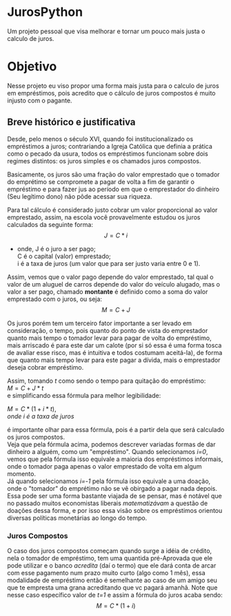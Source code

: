 # JurosPython
Um projeto pessoal que visa melhorar e tornar um pouco mais justa o calculo de juros.

# Objetivo
Nesse projeto eu viso propor uma forma mais justa para o calculo de juros em empréstimos, pois acredito que o cálculo de juros compostos é muito injusto com o pagante.
## Breve histórico e justificativa

Desde, pelo menos o século XVI, quando foi institucionalizado os empréstimos a juros; contrariando a Igreja Católica que definia a prática como o pecado da usura, todos os empréstimos funcionam sobre dois regimes distintos: os juros simples e os chamados juros compostos.

Basicamente, os juros são uma fração do valor emprestado que o tomador do emprétimo se compromete a pagar de volta 
a fim de garantir o empréstimo e para fazer jus ao período em que o emprestador do dinheiro (Seu legítimo dono) não pôde acessar sua 
riqueza.

Para tal cálculo é considerado justo cobrar um valor proporcional ao valor emprestado, assim, na escola você provavelmente estudou os 
juros calculados da seguinte forma:  
$$J=C*i$$  
- onde,  J é o juro a ser pago;  
C é o capital (valor) emprestado;  
i é a taxa de juros (um valor que para ser justo varia entre 0 e 1).

Assim, vemos que o valor pago depende do valor emprestado, tal qual o valor de um aluguel de carros depende do valor do veículo alugado, 
mas o valor a ser pago, chamado __montante__ é definido como a soma do valor emprestado com o juros, ou seja:  
$$M=C+J$$  

Os juros porém tem um terceiro fator importante a ser levado em consideração, o tempo, pois quanto do ponto de vista do emprestador quanto
mais tempo o tomador levar para pagar de volta do empréstimo, mais arriscado é para este dar um calote (por si só essa é uma forma tosca de avaliar esse risco, mas é intuitiva e todos costumam aceitá-la), de forma que quanto mais tempo levar para este pagar a dívida, 
mais o emprestador deseja cobrar empréstimo.

Assim, tomando *t* como sendo o tempo para quitação do empréstimo:  
$M=C+J*t$  
e simplificando essa fórmula para melhor legibilidade:  

$M=C*(1+i*t),$  
 *onde i é a taxa de juros*  

é importante olhar para essa fórmula, pois é a partir dela que será calculado os juros compostos.  
Veja que pela fórmula acima, podemos descrever variadas formas de dar dinheiro a alguém, como um "empréstimo". Quando selecionamos *i=0*, 
vemos que pela fórmula isso equivale a maioria dos empréstimos informais, onde o tomador paga apenas o valor emprestado de volta em algum momento.  
Já quando selecionamos *i=-1* pela fórmula isso equivale a uma doação, onde o "tomador" do emprétimo não se vê obirgado a pagar nada depois. Essa pode ser uma forma bastante viajada de se pensar, mas é notável que no passado muitos economistas liberais *matematizávam* a questão de doações dessa forma, e por isso essa visão sobre os empréstimos orientou diversas políticas monetárias ao longo do tempo.

### Juros Compostos
O caso dos juros compostos começam quando surge a idéia de crédito, nela o tomador de empréstimo, tem uma quantida pré-Aprovada que ele pode utilizar e o banco *acredita* (daí o termo) que ele dará conta de arcar com esse pagamento num prazo muito curto (algo como 1 mês),
essa modalidade de empréstimo então é semelhante ao caso de um amigo seu que te empresta uma grana acreditando que vc pagará amanhã.
Note que nesse caso específico valor de *t=1* e assim a fórmula do juros acaba sendo:  
$$
M=C*(1+i)
$$ 
